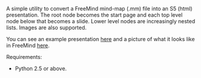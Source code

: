 A simple utility to convert a FreeMind mind-map (.mm) file into an S5 (html) presentation.  The root node becomes the start page and each top level node below that becomes a slide. Lower level nodes are increasingly nested lists.  Images are also supported.

You can see an example presentation [here](http://www.forusers.com/static/html/sample.html) and a picture of what it looks like in FreeMind [here](http://www.forusers.com/static/html/sample-freemind.png).

Requirements:

  * Python 2.5 or above.